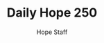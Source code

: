 ---
image: /assets/img/daily-hope-default-artwork.png
title: Daily Hope 250
number: 250
categories:
  - Daily Hope
author: Hope Staff
notes: Daily Hope 250
embed: >-
  <iframe style="border-radius:12px" src="https://open.spotify.com/embed/episode/06PWyxGEEakvgrzZjLMYU7?utm_source=generator" width="100%" height="152" frameBorder="0" allowfullscreen="" allow="autoplay; clipboard-write; encrypted-media; fullscreen; picture-in-picture" loading="lazy"></iframe>
---